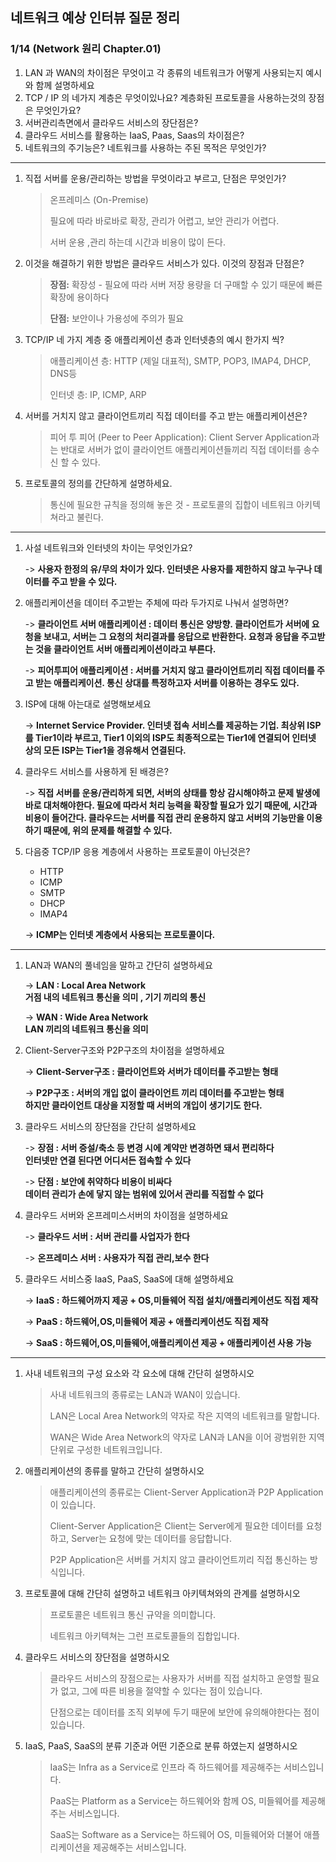 ## 네트워크 예상 인터뷰 질문 정리

### 1/14 (Network 원리 Chapter.01)

1. LAN 과 WAN의 차이점은 무엇이고 각 종류의 네트워크가 어떻게 사용되는지 예시와 함께 설명하세요
2. TCP / IP 의 네가지 계층은 무엇이있나요? 계층화된 프로토콜을 사용하는것의 장점은 무엇인가요?
3. 서버관리측면에서 클라우드 서비스의 장단점은?
4. 클라우드 서비스를 활용하는 IaaS, Paas, Saas의 차이점은?
5. 네트워크의 주기능은? 네트워크를 사용하는 주된 목적은 무엇인가?

---

1. 직접 서버를 운용/관리하는 방법을 무엇이라고 부르고, 단점은 무엇인가?

   > 온프레미스 (On-Premise)
   >
   > 필요에 따라 바로바로 확장, 관리가 어렵고, 보안 관리가 어렵다.
   >
   > 서버 운용 ,관리 하는데 시간과 비용이 많이 든다.

2. 이것을 해결하기 위한 방법은 클라우드 서비스가 있다. 이것의 장점과 단점은?

   > **장점:** 확장성 - 필요에 따라 서버 저장 용량을 더 구매할 수 있기 때문에 빠른 확장에 용이하다
   >
   > **단점:** 보안이나 가용성에 주의가 필요  

3. TCP/IP 네 가지 계층 중 애플리케이션 층과 인터넷층의 예시 한가지 씩?

   > 애플리케이션 층: HTTP (제일 대표적), SMTP, POP3, IMAP4, DHCP, DNS등
   >
   > 인터넷 층: IP, ICMP, ARP

4. 서버를 거치지 않고 클라이언트끼리 직접 데이터를 주고 받는 애플리케이션은? 

   > 피어 투 피어 (Peer to Peer Application): Client Server Application과는 반대로 서버가 없이 클라이언트 애플리케이션들끼리 직접 데이터를 송수신 할 수 있다.

5. 프로토콜의 정의를 간단하게 설명하세요.

   > 통신에 필요한 규칙을 정의해 놓은 것 - 프로토콜의 집합이 네트워크 아키텍쳐라고 불린다.

---

1. 사설 네트워크와 인터넷의 차이는 무엇인가요?

   -> **사용자 한정의 유/무의 차이가 있다. 인터넷은 사용자를 제한하지 않고 누구나 데이터를 주고 받을 수 있다.**
  
2. 애플리케이션을 데이터 주고받는 주체에 따라 두가지로 나눠서 설명하면?

   -> **클라이언트 서버 애플리케이션 : 데이터 통신은 양방향. 클라이언트가 서버에 요청을 보내고, 서버는 그 요청의 처리결과를 응답으로 반환한다. 요청과 응답을 주고받는 것을 클라이언트 서버 애플리케이션이라고 부른다.**

   -> **피어투피어 애플리케이션 : 서버를 거치지 않고 클라이언트끼리 직접 데이터를 주고 받는 애플리케이션. 통신 상대를 특정하고자 서버를 이용하는 경우도 있다.**

3. ISP에 대해 아는대로 설명해보세요

   -> **Internet Service Provider. 인터넷 접속 서비스를 제공하는 기업. 최상위 ISP를 Tier1이라 부르고, Tier1 이외의 ISP도 최종적으로는 Tier1에 연결되어 인터넷 상의 모든 ISP는 Tier1을 경유해서 연결된다.**

4. 클라우드 서비스를 사용하게 된 배경은?

   -> **직접 서버를 운용/관리하게 되면, 서버의 상태를 항상 감시해야하고 문제 발생에 바로 대처해야한다. 필요에 따라서 처리 능력을 확장할 필요가 있기 때문에, 시간과 비용이 들어간다. 클라우드는 서버를 직접 관리 운용하지 않고 서버의 기능만을 이용하기 때문에, 위의 문제를 해결할 수 있다.**

5. 다음중 TCP/IP 응용 계층에서 사용하는 프로토콜이 아닌것은?
   - HTTP
   - ICMP
   - SMTP
   - DHCP
   - IMAP4
   
   -> **ICMP는 인터넷 계층에서 사용되는 프로토콜이다.**

---

1. LAN과 WAN의 풀네임을 말하고 간단히 설명하세요

   -> **LAN : Local Area Network  <br>거점 내의 네트워크 통신을 의미 , 기기 끼리의 통신**

   -> **WAN : Wide Area Network  <br>LAN 끼리의 네트워크 통신을 의미**

2. Client-Server구조와 P2P구조의 차이점을 설명하세요

   -> **Client-Server구조 : 클라이언트와 서버가 데이터를 주고받는 형태**

   -> **P2P구조 : 서버의 개입 없이 클라이언트 끼리 데이터를 주고받는 형태 <br>하지만 클라이언트 대상을 지정할 때 서버의 개입이 생기기도 한다.**

3. 클라우드 서비스의 장단점을 간단히 설명하세요

   -> **장점 : 서버 증설/축소 등 변경 시에 계약만 변경하면 돼서 편리하다<br>인터넷만 연결 된다면 어디서든 접속할 수 있다**

   -> **단점 : 보안에 취약하다   비용이 비싸다<br>데이터 관리가 손에 닿지 않는 범위에 있어서 관리를 직접할 수 없다**

4. 클라우드 서버와 온프레미스서버의 차이점을 설명하세요

   -> **클라우드 서버 : 서버 관리를 사업자가 한다**

   -> **온프레미스 서버 : 사용자가 직접 관리,보수 한다**

5. 클라우드 서비스중 IaaS, PaaS, SaaS에 대해 설명하세요

   -> **IaaS : 하드웨어까지 제공 + OS,미들웨어 직접 설치/애플리케이션도 직접 제작**

   -> **PaaS : 하드웨어,OS,미들웨어 제공 + 애플리케이션도 직접 제작**

   -> **SaaS : 하드웨어,OS,미들웨어,애플리케이션 제공 + 애플리케이션 사용 가능**

<hr>

1. 사내 네트워크의 구성 요소와 각 요소에 대해 간단히 설명하시오

   > 사내 네트워크의 종류로는 LAN과 WAN이 있습니다.
   >
   > LAN은 Local Area Network의 약자로 작은 지역의 네트워크를 말합니다.
   >
   > WAN은 Wide Area Network의 약자로 LAN과 LAN을 이어 광범위한 지역 단위로 구성한 네트워크입니다.

2. 애플리케이션의 종류를 말하고 간단히 설명하시오

   > 애플리케이션의 종류로는 Client-Server Application과 P2P Application이 있습니다.
   >
   > Client-Server Application은 Client는 Server에게 필요한 데이터를 요청하고, Server는 요청에 맞는 데이터를 응답합니다.
   >
   > P2P Application은 서버를 거치지 않고 클라이언트끼리 직접 통신하는 방식입니다.

3. 프로토콜에 대해 간단히 설명하고 네트워크 아키텍쳐와의 관계를 설명하시오

   > 프로토콜은 네트워크 통신 규약을 의미합니다.
   >
   > 네트워크 아키텍쳐는 그런 프로토콜들의 집합입니다.

4. 클라우드 서비스의 장단점을 설명하시오

   > 클라우드 서비스의 장점으로는 사용자가 서버를 직접 설치하고 운영할 필요가 없고, 그에 따른 비용을 절약할 수 있다는 점이 있습니다.
   >
   > 단점으로는 데이터를 조직 외부에 두기 때문에 보안에 유의해야한다는 점이 있습니다.

5. IaaS, PaaS, SaaS의 분류 기준과 어떤 기준으로 분류 하였는지 설명하시오

   > IaaS는 Infra as a Service로 인프라 즉 하드웨어를 제공해주는 서비스입니다.
   >
   > PaaS는 Platform as a Service는 하드웨어와 함께 OS, 미들웨어를 제공해주는 서비스입니다.
   >
   > SaaS는 Software as a Service는 하드웨어 OS, 미들웨어와 더불어 애플리케이션을 제공해주는 서비스입니다.
